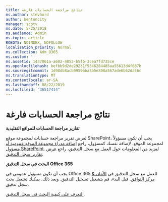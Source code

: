 ```yaml
---
title: نتائج مراجعة الحسابات فارغة
ms.author: stevhord
author: bentoncity
manager: scotv
ms.date: 5/25/2018
ms.audience: Admin
ms.topic: article
ROBOTS: NOINDEX, NOFOLLOW
localization_priority: Normal
ms.collection: Adm_O365
ms.custom: ''
ms.assetid: 1437061a-a602-4853-b5fb-3cea7fd735ce
ms.openlocfilehash: befbb9d2de29231f5346284485aa55613d4f687b
ms.sourcegitcommit: 1d98db8acb9959aba3b5e308a567ade6b62da56c
ms.translationtype: MT
ms.contentlocale: ar-SA
ms.lasthandoff: 08/22/2019
ms.locfileid: "36517414"
---
```

# <a name="auditing-results-are-blank"></a>نتائج مراجعة الحسابات فارغة

 **تقارير مراجعة الحسابات للمواقع التقليدية**
  
لعرض تقرير مراجعة حسابات لمجموعة موقع SharePoint، يجب أن تكون مسؤولاً لمجموعة الموقع. لإضافة نفسك كمسؤول، راجع [إضافة مدراء مجموعة الموقع عمومية أو مسؤول SharePoint](https://go.microsoft.com/fwlink/?linkid=869390). لمزيد من المعلومات حول العمل مع سجل التدقيق، راجع [عرض تقارير سجل التدقيق](https://go.microsoft.com/fwlink/?linkid=395237). 
  
 **البحث في سجل التدقيق Office 365**
  
يجب أن تكون مسؤول عمومي في Office 365 للعمل مع سجل التدقيق في [الأمان &amp; مركز التوافق](https://protection.office.com). قبل البدء، قم بتشغيل تسجيل التدقيق. وبعد ذلك، يمكنك تشغيل بحث سجل تدقيق. 
  
[التعرف على كيفية البحث في سجل التدقيق](https://go.microsoft.com/fwlink/?linkid=708432).
  

